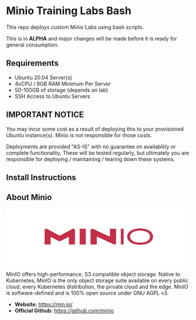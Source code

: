 # Minio Training Labs Bash

This repo deploys custom Minio Labs using bash scripts.

This is in **ALPHA** and major changes will be made before it is ready for general consumption.

## Requirements
- Ubuntu 20.04 Server(s)
- 4vCPU / 8GB RAM Minimum Per Server
- 50-100GB of storage (depends on lab)
- SSH Access to Ubuntu Servers

## IMPORTANT NOTICE
You may incur some cost as a result of deploying this to your provisioned Ubuntu instance(s). Minio is not responsible for those costs.

Deployments are provided "AS-IS" with no guarantee on availability or complete functionality. These will be tested regularly, but ultimately you are responsible for deploying / maintaining / tearing down these systems.

## Install Instructions


## About Minio

![Minio](assets/static/minio-logo.jpg)

MinIO offers high-performance, S3 compatible object storage.
Native to Kubernetes, MinIO is the only object storage suite available on every public cloud, every Kubernetes distribution, the private cloud and the edge. MinIO is software-defined and is 100% open source under GNU AGPL v3.

- **Website:** https://min.io/
- **Official Github:** https://github.com/minio
